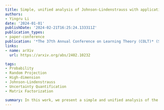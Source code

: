```yaml
---
title: Simple, unified analysis of Johnson-Lindenstrauss with applications
authors:
- Yingru Li
date: '2024-01-01'
publishDate: '2024-02-21T16:25:24.133311Z'
publication_types:
- paper-conference
publication: '*The 37th Annual Conference on Learning Theory (COLT)* (Submitted)'
links:
- name: arXiv
  url: https://arxiv.org/abs/2402.10232

tags:
- Probability
- Random Projection
- High-dimension
- Johnson-Lindenstrauss
- Uncertainty Quantification
- Matrix Factorization

summary: In this work, we present a simple and unified analysis of the Johnson-Lindenstrauss (JL) lemma, a cornerstone in the field of dimensionality reduction critical for managing high-dimensional data. Our approach not only simplifies the understanding but also unifies various constructions under the JL framework, including spherical, binary-coin, sparse JL, Gaussian and sub-Gaussian models. This simplification and unification make significant strides in preserving the intrinsic geometry of data, essential across diverse applications from streaming algorithms to reinforcement learning. Notably, we deliver the first rigorous proof of the spherical construction's effectiveness and provide a general class of sub-Gaussian constructions within this simplified framework. At the heart of our contribution is an innovative extension of the Hanson-Wright inequality to high dimensions, complete with explicit constants, marking a substantial leap in the literature. By employing simple yet powerful probabilistic tools and analytical techniques, such as an enhanced diagonalization process, our analysis not only solidifies the JL lemma's theoretical foundation but also extends its practical reach, showcasing its adaptability and importance in contemporary computational algorithms.
---
```

